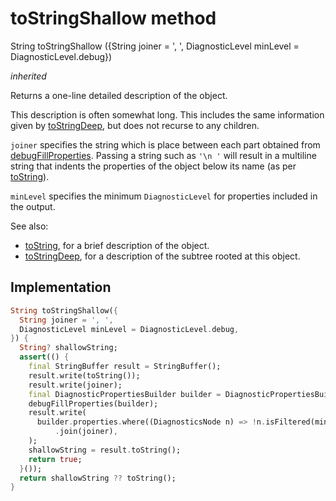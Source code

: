 


# toStringShallow method








String toStringShallow
({String joiner = ', ', DiagnosticLevel minLevel = DiagnosticLevel.debug})

_<span class="feature">inherited</span>_



<p>Returns a one-line detailed description of the object.</p>
<p>This description is often somewhat long. This includes the same
information given by <a href="../../zego_uikit_prebuilt_live_audio_room/ZegoAudioVideoView/toStringDeep.md">toStringDeep</a>, but does not recurse to any children.</p>
<p><code>joiner</code> specifies the string which is place between each part obtained
from <a href="../../zego_uikit_prebuilt_live_audio_room/ZegoAudioVideoView/debugFillProperties.md">debugFillProperties</a>. Passing a string such as <code>'\n '</code> will result
in a multiline string that indents the properties of the object below its
name (as per <a href="../../zego_uikit_prebuilt_live_audio_room/ZegoAudioVideoView/toString.md">toString</a>).</p>
<p><code>minLevel</code> specifies the minimum <code>DiagnosticLevel</code> for properties included
in the output.</p>
<p>See also:</p>
<ul>
<li><a href="../../zego_uikit_prebuilt_live_audio_room/ZegoAudioVideoView/toString.md">toString</a>, for a brief description of the object.</li>
<li><a href="../../zego_uikit_prebuilt_live_audio_room/ZegoAudioVideoView/toStringDeep.md">toStringDeep</a>, for a description of the subtree rooted at this object.</li>
</ul>



## Implementation

```dart
String toStringShallow({
  String joiner = ', ',
  DiagnosticLevel minLevel = DiagnosticLevel.debug,
}) {
  String? shallowString;
  assert(() {
    final StringBuffer result = StringBuffer();
    result.write(toString());
    result.write(joiner);
    final DiagnosticPropertiesBuilder builder = DiagnosticPropertiesBuilder();
    debugFillProperties(builder);
    result.write(
      builder.properties.where((DiagnosticsNode n) => !n.isFiltered(minLevel))
          .join(joiner),
    );
    shallowString = result.toString();
    return true;
  }());
  return shallowString ?? toString();
}
```







